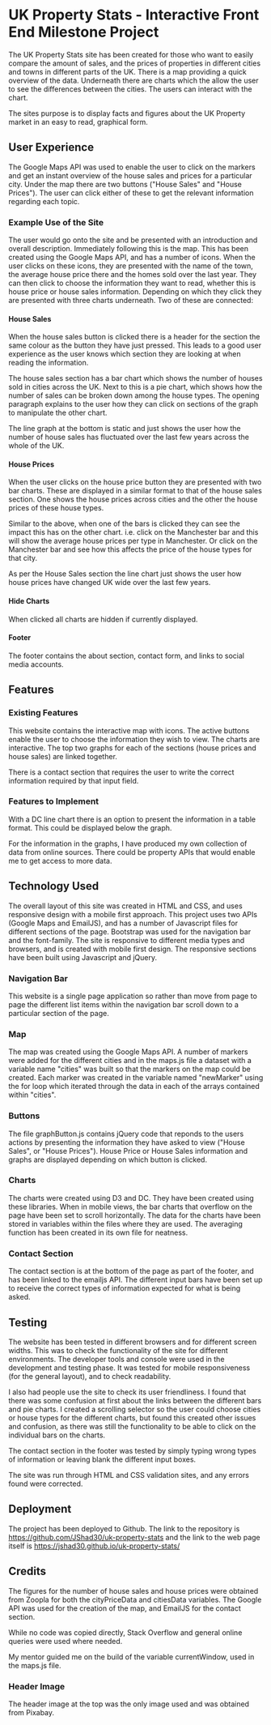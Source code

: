 # UK Property Stats - Interactive Front End Milestone Project

The UK Property Stats site has been created for those who want to easily compare the amount of sales, and the prices of properties in different cities and towns in different parts of the UK. There is a map providing a quick overview of the data. Underneath there are charts which the allow the user to see the differences between the cities. The users can interact with the chart.

The sites purpose is to display facts and figures about the UK Property market in an easy to read, graphical form.

## User Experience
The Google Maps API was used to enable the user to click on the markers and get an instant overview of the house sales and prices for a particular city. Under the map there are two buttons ("House Sales" and "House Prices"). The user can click either of these to get the relevant information regarding each topic.

### Example Use of the Site
The user would go onto the site and be presented with an introduction and overall description. Immediately following this is the map. This has been created using the Google Maps API, and has a number of icons. When the user clicks on these icons, they are presented with the name of the town, the average house price there and the homes sold over the last year. 
They can then click to choose the information they want to read, whether this is house price or house sales information. Depending on which they click they are presented with three charts underneath. Two of these are connected:

#### House Sales
When the house sales button is clicked there is a header for the section the same colour as the button they have just pressed. This leads to a good user experience as the user knows which section they are looking at when reading the information. 

The house sales section has a bar chart which shows the number of houses sold in cities across the UK. Next to this is a pie chart, which shows how the number of sales can be broken down among the house types. The opening paragraph explains to the user how they can click on sections of the graph to manipulate the other chart.

The line graph at the bottom is static and just shows the user how the number of house sales has fluctuated over the last few years across the whole of the UK.

#### House Prices
When the user clicks on the house price button they are presented with two bar charts. These are displayed in a similar format to that of the house sales section. One shows the house prices across cities and the other the house prices of these house types. 

Similar to the above, when one of the bars is clicked they can see the impact this has on the other chart. i.e. click on the Manchester bar and this will show the average house prices per type in Manchester. Or click on the Manchester bar and see how this affects the price of the house types for that city.

As per the House Sales section the line chart just shows the user how house prices have changed UK wide over the last few years.

#### Hide Charts
When clicked all charts are hidden if currently displayed.

#### Footer
The footer contains the about section, contact form, and links to social media accounts.

## Features
### Existing Features
This website contains the interactive map with icons. The active buttons enable the user to choose the information they wish to view. The charts are interactive. The top two graphs for each of the sections (house prices and house sales) are linked together.

There is a contact section that requires the user to write the correct information required by that input field.

### Features to Implement
With a DC line chart there is an option to present the information in a table format. This could be displayed below the graph. 

For the information in the graphs, I have produced my own collection of data from online sources. There could be property APIs that would enable me to get access to more data. 

## Technology Used
The overall layout of this site was created in HTML and CSS, and uses responsive design with a mobile first approach. This project uses two APIs (Google Maps and EmailJS), and has a number of Javascript files for different sections of the page. Bootstrap was used for the navigation bar and the font-family. The site is responsive to different media types and browsers, and is created with mobile first design. The responsive sections have been built using Javascript and jQuery. 

### Navigation Bar
This website is a single page application so rather than move from page to page the different list items within the navigation bar scroll down to a particular section of the page.

### Map
The map was created using the Google Maps API. A number of markers were added for the different cities and in the maps.js file a dataset with a variable name "cities" was built so that the markers on the map could be created. Each marker was created in the variable named "newMarker" using the for loop which iterated through the data in each of the arrays contained within "cities".

### Buttons
The file graphButton.js contains jQuery code that reponds to the users actions by presenting the information they have asked to view ("House Sales", or "House Prices"). House Price or House Sales information and graphs are displayed depending on which button is clicked. 

### Charts
The charts were created using D3 and DC. They have been created using these libraries. When in mobile views, the bar charts that overflow on the page have been set to scroll horizontally. The data for the charts have been stored in variables within the files where they are used. The averaging function has been created in its own file for neatness.

### Contact Section
The contact section is at the bottom of the page as part of the footer, and has been linked to the emailjs API. The different input bars have been set up to receive the correct types of information expected for what is being asked. 

## Testing
The website has been tested in different browsers and for different screen widths. This was to check the functionality of the site for different environments. The developer tools and console were used in the development and testing phase. It was tested for mobile responsiveness (for the general layout), and to check readability.

I also had people use the site to check its user friendliness. I found that there was some confusion at first about the links between the different bars and pie charts. I created a scrolling selector so the user could choose cities or house types for the different charts, but found this created other issues and confusion, as there was still the functionality to be able to click on the individual bars on the charts.

The contact section in the footer was tested by simply typing wrong types of information or leaving blank the different input boxes.

The site was run through HTML and CSS validation sites, and any errors found were corrected.

## Deployment
The project has been deployed to Github. The link to the repository is https://github.com/JShad30/uk-property-stats and the link to the web page itself is https://jshad30.github.io/uk-property-stats/

## Credits
The figures for the number of house sales and house prices were obtained from Zoopla for both the cityPriceData and citiesData variables. The Google API was used for the creation of the map, and EmailJS for the contact section. 

While no code was copied directly, Stack Overflow and general online queries were used where needed.

My mentor guided me on the build of the variable currentWindow, used in the maps.js file.

### Header Image
The header image at the top was the only image used and was obtained from Pixabay.

